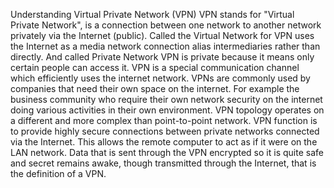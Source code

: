 Understanding Virtual Private Network (VPN)
VPN stands for "Virtual Private Network", is a connection between one network to another network privately via the Internet (public). Called the Virtual Network for VPN uses the Internet as a media network connection alias intermediaries rather than directly. And called Private Network VPN is private because it means only certain people can access it.
VPN is a special communication channel which efficiently uses the internet network. VPNs are commonly used by companies that need their own space on the internet. For example the business community who require their own network security on the internet doing various activities in their own environment.
VPN topology operates on a different and more complex than point-to-point network. VPN function is to provide highly secure connections between private networks connected via the Internet. This allows the remote computer to act as if it were on the LAN network. Data that is sent through the VPN encrypted so it is quite safe and secret remains awake, though transmitted through the Internet, that is the definition of a VPN.
